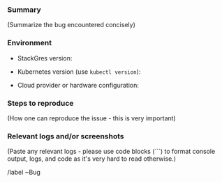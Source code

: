<!---
Please read this!

Before opening a new issue, make sure to search for keywords in the issues
filtered by the "bug" label.

Issue tracker:

- https://gitlab.com/stackgres/stackgres/issues?label_name%5B%5D=Bug

and verify the issue you're about to submit isn't a duplicate.
--->

### Summary

(Summarize the bug encountered concisely)

### Environment

- StackGres version:

- Kubernetes version (use `kubectl version`):

- Cloud provider or hardware configuration:

### Steps to reproduce

(How one can reproduce the issue - this is very important)

### Relevant logs and/or screenshots

(Paste any relevant logs - please use code blocks (```) to format console output,
logs, and code as it's very hard to read otherwise.)

/label ~Bug